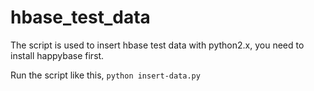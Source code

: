 # hbase_test_data

The script is used to insert hbase test data with python2.x, you need to install happybase first.

Run the script like this, ``` python insert-data.py ```
